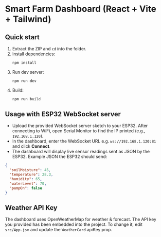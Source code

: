 # Smart Farm Dashboard (React + Vite + Tailwind)

## Quick start

1. Extract the ZIP and `cd` into the folder.
2. Install dependencies:
   ```bash
   npm install
   ```
3. Run dev server:
   ```bash
   npm run dev
   ```
4. Build:
   ```bash
   npm run build
   ```

## Usage with ESP32 WebSocket server

- Upload the provided WebSocket server sketch to your ESP32. After connecting to WiFi, open Serial Monitor to find the IP printed (e.g., `192.168.1.120`).
- In the dashboard, enter the WebSocket URL e.g. `ws://192.168.1.120:81` and click **Connect**.
- The dashboard will display live sensor readings sent as JSON by the ESP32. Example JSON the ESP32 should send:
```json
{
  "soilMoisture": 45,
  "temperature": 28.3,
  "humidity": 65,
  "waterLevel": 70,
  "pumpOn": false
}
```

## Weather API Key

The dashboard uses OpenWeatherMap for weather & forecast. The API key you provided has been embedded into the project. To change it, edit `src/App.jsx` and update the `WeatherCard` apiKey prop.

